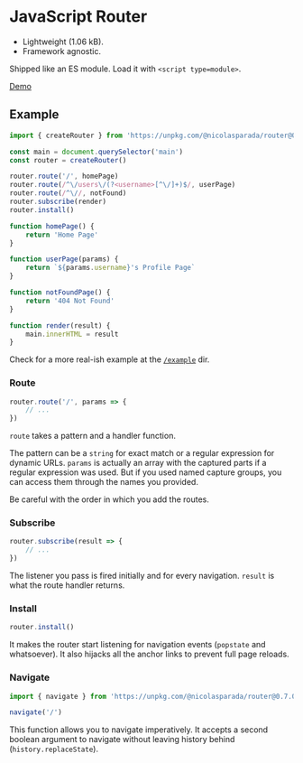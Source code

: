 # JavaScript Router

 - Lightweight (1.06 kB).
 - Framework agnostic.

Shipped like an ES module. Load it with `<script type=module>`.

[Demo](https://js-router.netlify.com/)

## Example

```js
import { createRouter } from 'https://unpkg.com/@nicolasparada/router@0.7.0/router.js'

const main = document.querySelector('main')
const router = createRouter()

router.route('/', homePage)
router.route(/^\/users\/(?<username>[^\/]+)$/, userPage)
router.route(/^\//, notFound)
router.subscribe(render)
router.install()

function homePage() {
    return 'Home Page'
}

function userPage(params) {
    return `${params.username}'s Profile Page`
}

function notFoundPage() {
    return '404 Not Found'
}

function render(result) {
    main.innerHTML = result
}
```

Check for a more real-ish example at the [`/example`](https://github.com/nicolasparada/js-router/tree/master/example) dir.

### Route

```js
router.route('/', params => {
    // ...
})
```

`route` takes a pattern and a handler function.

The pattern can be a `string` for exact match or a regular expression for dynamic URLs. `params` is actually an array with the captured parts if a regular expression was used. But if you used named capture groups, you can access them through the names you provided.

Be careful with the order in which you add the routes.

### Subscribe

```js
router.subscribe(result => {
    // ...
})
```

The listener you pass is fired initially and for every navigation.
`result` is what the route handler returns.

### Install

```js
router.install()
```

It makes the router start listening for navigation events (`popstate` and whatsoever). It also hijacks all the anchor links to prevent full page reloads.

### Navigate

```js
import { navigate } from 'https://unpkg.com/@nicolasparada/router@0.7.0/router.js'

navigate('/')
```

This function allows you to navigate imperatively. It accepts a second boolean argument to navigate without leaving history behind (`history.replaceState`).

